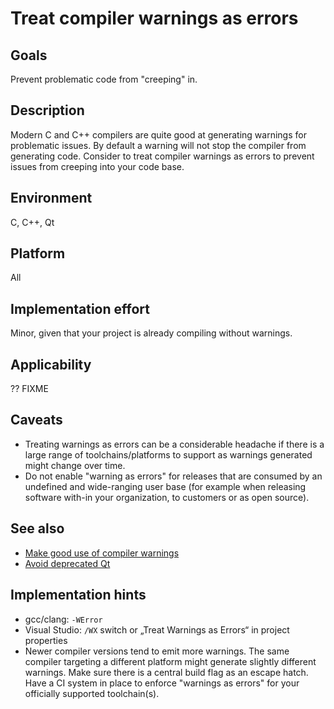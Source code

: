 # Treat compiler warnings as errors

## Goals

Prevent problematic code from "creeping" in.

## Description

Modern C and C++ compilers are quite good at generating warnings for problematic issues. By default a warning will not stop the compiler from generating code. Consider to treat compiler warnings as errors to prevent issues from creeping into your code base.

## Environment

C, C++, Qt

## Platform

All

## Implementation effort

Minor, given that your project is already compiling without warnings.

## Applicability

?? FIXME

## Caveats

* Treating warnings as errors can be a considerable headache if there is a large range of toolchains/platforms to support as warnings generated might change over time.
* Do not enable "warning as errors" for releases that are consumed by an undefined and wide-ranging user base (for example when releasing software with-in your organization, to customers or as open source).

## See also

* [Make good use of compiler warnings](https://toolbox.basyskom.com/7)
* [Avoid deprecated Qt](https://toolbox.basyskom.com/1)

## Implementation hints

* gcc/clang: `-WError`
* Visual Studio:  `/WX` switch or „Treat Warnings as Errors“ in project properties
* Newer compiler versions tend to emit more warnings. The same compiler targeting a different platform might generate slightly different warnings. Make sure  there is a central build flag as an escape hatch. Have a CI system in place to enforce "warnings as errors" for your officially supported toolchain(s).
